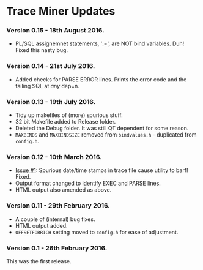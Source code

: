 # Trace Miner Updates

### Version 0.15 - 18th August 2016.
  - PL/SQL assignemnet statements, ':=', are NOT bind variables. Duh! Fixed this nasty bug.

### Version 0.14 - 21st July 2016.
  - Added checks for PARSE ERROR lines. Prints the error code and the failing SQL at _any_ dep=n.

### Version 0.13 - 19th July 2016.
  - Tidy up makefiles of (more) spurious stuff.
  - 32 bit Makefile added to Release folder.
  - Deleted the Debug folder. It was still QT dependent for some reason.
  - `MAXBINDS` and `MAXBINDSIZE` removed from `bindvalues.h` - duplicated from `config.h`.

### Version 0.12 - 10th March 2016.
  - [Issue #1](https://github.com/NormanDunbar/TraceMiner/issues/1): Spurious date/time stamps in trace file cause utility to barf! Fixed.
  - Output format changed to identify EXEC and PARSE lines.
  - HTML output also amended as above.

### Version 0.11 - 29th February 2016.
  - A couple of (internal) bug fixes.
  - HTML output added.
  - `OFFSETFORRICH` setting moved to `config.h` for ease of adjustment.

### Version 0.1 - 26th February 2016.
This was the first release. 
